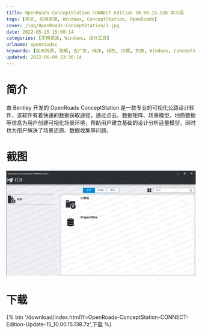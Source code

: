 ```yaml
---
title: OpenRoads ConceptStation CONNECT Edition 10.00.15.138 学习版
tags: [中文, 实用资源, Windows, ConceptStation, OpenRoads]
cover: /img/OpenRoads-ConceptStation/1.jpg
date: 2022-05-25 15:00:14
categories: [实用资源, Windows, 设计工具]
urlname: openroadsc
keywords: [实用资源, 破解, 去广告, 纯净, 绿色, 白嫖, 免费, Windows, ConceptStation, OpenRoads]
updated: 2022-06-09 23:30:14
---
```


# 简介

由 Bentley 开发的 OpenRoads ConceptStation 是一款专业的可视化公路设计软件，该软件有着快速的数据获取途径，通过点云、数据矩阵、场景模型、地质数据等信息为用户创建可视化场景环境，帮助用户建立基础的设计分析适量模型，同时也为用户解决了场景还原、数据收集等问题。

# 截图

![](/img/OpenRoads-ConceptStation/2.jpg)

# 下载

{% btn '/download/index.html?f=OpenRoads-ConceptStation-CONNECT-Edition-Update-15_10.00.15.138.7z',下载 %}
